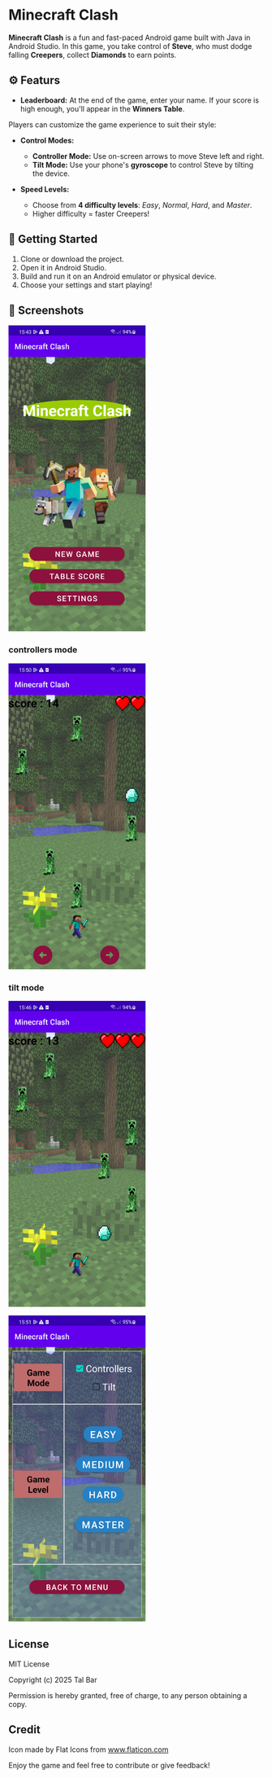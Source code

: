 # Minecraft Clash

**Minecraft Clash** is a fun and fast-paced Android game built with Java in Android Studio. 
In this game, you take control of **Steve**, who must dodge falling **Creepers**, collect **Diamonds** to earn points.

## ⚙️ Featurs

- **Leaderboard:** At the end of the game, enter your name. If your score is high enough, you'll appear in the **Winners Table**.

Players can customize the game experience to suit their style:

- **Control Modes:**
  - **Controller Mode:** Use on-screen arrows to move Steve left and right.
  - **Tilt Mode:** Use your phone's **gyroscope** to control Steve by tilting the device.

- **Speed Levels:**
  - Choose from **4 difficulty levels**: *Easy*, *Normal*, *Hard*, and *Master*.
  - Higher difficulty = faster Creepers!


## 🚀 Getting Started

1. Clone or download the project.
2. Open it in Android Studio.
3. Build and run it on an Android emulator or physical device.
4. Choose your settings and start playing!

## 📸 Screenshots

<p align="start">
  <img src="screenshots/home.png" alt="home screen" width="270"/>
</p>

### controllers mode
<p align="start">
  <img src="screenshots/controllermode.png" alt="controller mode" width="270"/>
</p>

### tilt mode
<p align="start">
  <img src="screenshots/tiltmode.png" alt="tiltmode" width="270"/>
</p>
<p align="start">
  <img src="screenshots/settings.png" alt="settings" width="270"/>
</p>

## License
MIT License

Copyright (c) 2025 Tal Bar

Permission is hereby granted, free of charge, to any person obtaining a copy.


## Credit
Icon made by Flat Icons from www.flaticon.com

Enjoy the game and feel free to contribute or give feedback!

